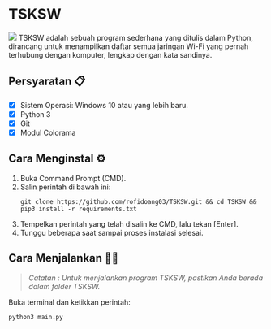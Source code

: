 # TSKSW
![](https://github.com/rofidoang03/TSKSW/blob/main/lv_0_20240219015142.gif)
TSKSW adalah sebuah program sederhana yang ditulis dalam Python, dirancang untuk menampilkan daftar semua jaringan Wi-Fi yang pernah terhubung dengan komputer, lengkap dengan kata sandinya.

## Persyaratan 📋
- [x] Sistem Operasi: Windows 10 atau yang lebih baru.
- [x] Python 3
- [x] Git
- [x] Modul Colorama

## Cara Menginstal ⚙️
1. Buka Command Prompt (CMD).
2. Salin perintah di bawah ini:
    ```
    git clone https://github.com/rofidoang03/TSKSW.git && cd TSKSW && pip3 install -r requirements.txt
    ```
3. Tempelkan perintah yang telah disalin ke CMD, lalu tekan [Enter].
4. Tunggu beberapa saat sampai proses instalasi selesai.

## Cara Menjalankan 🏃🏻
> *Catatan : Untuk menjalankan program TSKSW, pastikan Anda berada dalam folder TSKSW.*

Buka terminal dan ketikkan perintah:

```
python3 main.py
```
